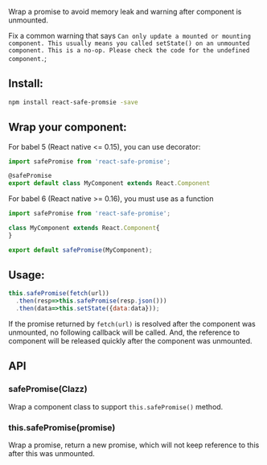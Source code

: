 Wrap a promise to avoid memory leak and warning after component is unmounted.

Fix a common warning that says `Can only update a mounted or mounting component. This usually means you called setState() on an unmounted component. This is a no-op. Please check the code for the undefined component.`;

## Install:

```bash
npm install react-safe-promsie -save
```

## Wrap your component:

For babel 5 (React native <= 0.15), you can use decorator:

```javascript
import safePromise from 'react-safe-promise';

@safePromise
export default class MyComponent extends React.Component
```

For babel 6 (React native >= 0.16), you must use as a function

```javascript
import safePromise from 'react-safe-promise';

class MyComponent extends React.Component{
}

export default safePromise(MyComponent);
```

## Usage:

```javascript
this.safePromise(fetch(url))
  .then(resp=>this.safePromise(resp.json()))
  .then(data=>this.setState({data:data}));
```

If the promise returned by `fetch(url)` is resolved after the component was unmounted, no following callback will be called. And, the reference to component will be released quickly after the component was unmounted.

## API

### safePromise(Clazz)

Wrap a component class to support `this.safePromise()` method.

### this.safePromise(promise)

Wrap a promise, return a new promise, which will not keep reference to this after this was unmounted.

